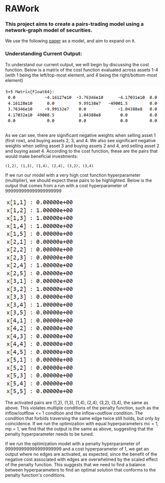 # RAWork

<p> <h3>This project aims to create a pairs-trading model using a network-graph model of securities. </h3>

We use the following [paper](https://ieeexplore.ieee.org/document/10254556) as a model, and aim to expand on it.


<h3> Understanding Current Output: </h3>

To understand our current output, we will begin by discussing the cost function. Below is a matrix of the cost function evaluated across assets 1-4 (with 1 being the left/top-most element, and 4 being the right/bottom-most element)

![Alt Text](cost_output_1.png "Cost Function Evaluated Across Assets 1-4")

As we can see, there are significant negative weights when selling asset 1 (first row), and buying assets 2, 3, and 4. We also see significant negative weights when selling asset 3 and buying assets 2 and 4, and selling asset 2 and buying asset 4. According to the cost function, these are the pairs that would make beneficial investments:

    (1,2), (1,3), (1,4), (2,4), (3,2), (3,4)

If we run our model with a very high cost function hyperparameter (multiplier), we should expect these pairs to be highlighted. Below is the output that comes from a run with a cost hyperparameter of 999999999999999999999

![Alt Text](cost_output_2.png "Optimization Output with High Cost Coefficient")

The activated pairs are (1,2), (1,3), (1,4), (2,4), (3,2), (3,4), the same as above. This violates multiple conditions of the penalty function, such as the inflow/outflow <= 1 condition and the inflow=outflow condition. The condition that forbids traversing the same edge twice still holds, but only by coincidence. If we run the optimization with equal hyperparameters mc = 1, mp = 1, we find that the output is the same as above, suggesting that the penalty hyperparameter needs to be tuned.

If we run the optimization model with a penalty hyperparameter of 999999999999999999999 and a cost hyperparameter of 1, we get an output where no edges are activated, as expected, since the benefit of the negative cost associated with edges are overwhelmed by the scaled effect of the penalty function. This suggests that we need to find a balance between hyperparameters to find an optimal solution that conforms to the penalty function's conditions.

</p>